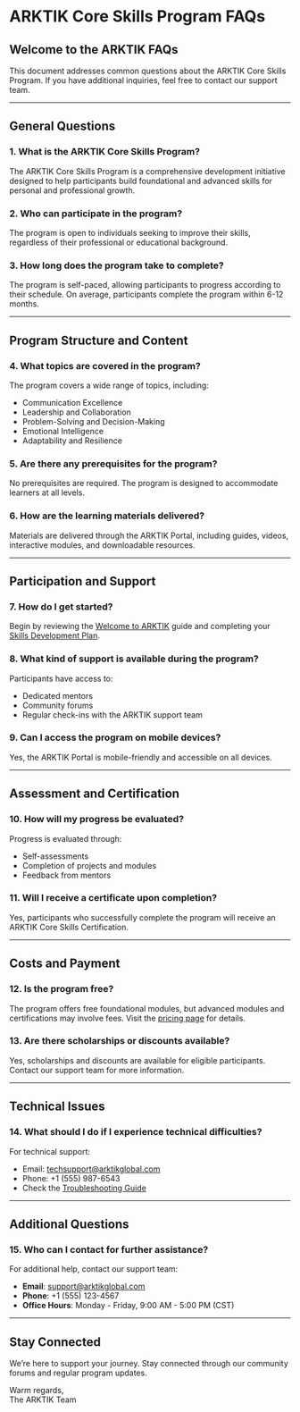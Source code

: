 # ARKTIK Core Skills Program FAQs

## Welcome to the ARKTIK FAQs

This document addresses common questions about the ARKTIK Core Skills Program. If you have additional inquiries, feel free to contact our support team.

---

## General Questions

### 1. What is the ARKTIK Core Skills Program?
The ARKTIK Core Skills Program is a comprehensive development initiative designed to help participants build foundational and advanced skills for personal and professional growth.

### 2. Who can participate in the program?
The program is open to individuals seeking to improve their skills, regardless of their professional or educational background.

### 3. How long does the program take to complete?
The program is self-paced, allowing participants to progress according to their schedule. On average, participants complete the program within 6-12 months.

---

## Program Structure and Content

### 4. What topics are covered in the program?
The program covers a wide range of topics, including:
- Communication Excellence
- Leadership and Collaboration
- Problem-Solving and Decision-Making
- Emotional Intelligence
- Adaptability and Resilience

### 5. Are there any prerequisites for the program?
No prerequisites are required. The program is designed to accommodate learners at all levels.

### 6. How are the learning materials delivered?
Materials are delivered through the ARKTIK Portal, including guides, videos, interactive modules, and downloadable resources.

---

## Participation and Support

### 7. How do I get started?
Begin by reviewing the [Welcome to ARKTIK](Program_Guides/Welcome_to_ARKTIK.md) guide and completing your [Skills Development Plan](Program_Guides/Skills_Development_Plan.md).

### 8. What kind of support is available during the program?
Participants have access to:
- Dedicated mentors
- Community forums
- Regular check-ins with the ARKTIK support team

### 9. Can I access the program on mobile devices?
Yes, the ARKTIK Portal is mobile-friendly and accessible on all devices.

---

## Assessment and Certification

### 10. How will my progress be evaluated?
Progress is evaluated through:
- Self-assessments
- Completion of projects and modules
- Feedback from mentors

### 11. Will I receive a certificate upon completion?
Yes, participants who successfully complete the program will receive an ARKTIK Core Skills Certification.

---

## Costs and Payment

### 12. Is the program free?
The program offers free foundational modules, but advanced modules and certifications may involve fees. Visit the [pricing page](https://arktikglobal.com/pricing) for details.

### 13. Are there scholarships or discounts available?
Yes, scholarships and discounts are available for eligible participants. Contact our support team for more information.

---

## Technical Issues

### 14. What should I do if I experience technical difficulties?
For technical support:
- Email: techsupport@arktikglobal.com
- Phone: +1 (555) 987-6543
- Check the [Troubleshooting Guide](https://arktikglobal.com/support)

---

## Additional Questions

### 15. Who can I contact for further assistance?
For additional help, contact our support team:
- **Email**: support@arktikglobal.com
- **Phone**: +1 (555) 123-4567
- **Office Hours**: Monday - Friday, 9:00 AM - 5:00 PM (CST)

---

## Stay Connected

We’re here to support your journey. Stay connected through our community forums and regular program updates.

Warm regards,  
The ARKTIK Team
